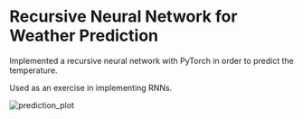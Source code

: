 # Recursive Neural Network for Weather Prediction
Implemented a recursive neural network with PyTorch in order to predict the temperature.

Used as an exercise in implementing RNNs.

![prediction_plot](https://github.com/bryceForrest/Recursive-Neural-Network-for-Weather-Prediction/assets/99369790/10a42ed9-7141-4f01-8ef8-8cf513417b33)
